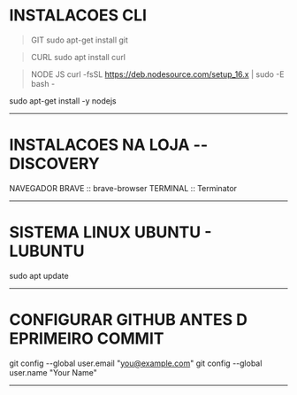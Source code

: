 # INSTALACOES CLI

> GIT
sudo apt-get install git

> CURL
sudo apt install curl

> NODE JS
curl -fsSL https://deb.nodesource.com/setup_16.x | sudo -E bash -

sudo apt-get install -y nodejs

---

# INSTALACOES NA LOJA -- DISCOVERY
NAVEGADOR BRAVE :: brave-browser
TERMINAL :: Terminator

---

# SISTEMA LINUX UBUNTU - LUBUNTU
sudo apt update

---

# CONFIGURAR GITHUB ANTES D EPRIMEIRO COMMIT
git config --global user.email "you@example.com"
git config --global user.name "Your Name"

---
